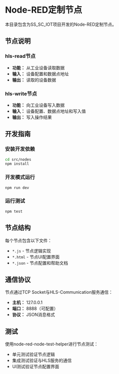 # Node-RED定制节点

本目录包含为SS_SC_IOT项目开发的Node-RED定制节点。

## 节点说明

### hls-read节点

- **功能：** 从工业设备读取数据
- **输入：** 设备配置和数据点地址
- **输出：** 读取的设备数据

### hls-write节点

- **功能：** 向工业设备写入数据
- **输入：** 设备配置、数据点地址和写入值
- **输出：** 写入操作结果

## 开发指南

### 安装开发依赖

```bash
cd src/nodes
npm install
```

### 开发模式运行

```bash
npm run dev
```

### 运行测试

```bash
npm test
```

## 节点结构

每个节点包含以下文件：

- `*.js` - 节点逻辑实现
- `*.html` - 节点UI配置界面
- `*.json` - 节点配置和帮助文档

## 通信协议

节点通过TCP Socket与HLS-Communication服务通信：

- **主机：** 127.0.0.1
- **端口：** 8888（可配置）
- **协议：** JSON消息格式

## 测试

使用node-red-node-test-helper进行节点测试：

- 单元测试验证节点逻辑
- 集成测试验证与HLS服务的通信
- UI测试验证节点配置界面
